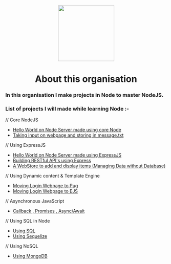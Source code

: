 <p align="center"><img src="https://image.flaticon.com/icons/svg/919/919825.svg" width="175"></p>
<h1 align="center">About this organisation</h1>

### In this organisation I make projects in Node to master NodeJS. 

### List of projects I will made while learning Node :-

//  Core NodeJS

- [Hello World on Node Server made using core Node](https://github.com/learning-node-by-projects/Hello-World)
- [Taking input on webpage and storing in message.txt](https://github.com/learning-node-by-projects/Writing-to-Files-in-Node.js)

//  Using ExpressJS

- [Hello World on Node Server made using ExpressJS](https://github.com/learning-node-by-projects/Hello-express)
- [Building RESTful API's using Express](https://github.com/learning-node-by-projects/Express-RESTful-Api_s)
- [A WebStore to add and display items (Managing Data without Database)](https://github.com/learning-node-by-projects/webstore-app-without-Database)

//  Using Dynamic content & Template Engine

- [Moving Login Webpage to Pug]()
- [Moving Login Webpage to EJS]()

//  Asynchronous JavaScript 

- [Callback , Promises , Async/Await](https://github.com/learning-node-by-projects/Asynchronous-JavaScript)


//  Using SQL in Node 

- [Using SQL]()
- [Using Sequelize]()

//  Using NoSQL 

- [Using MongoDB]()

